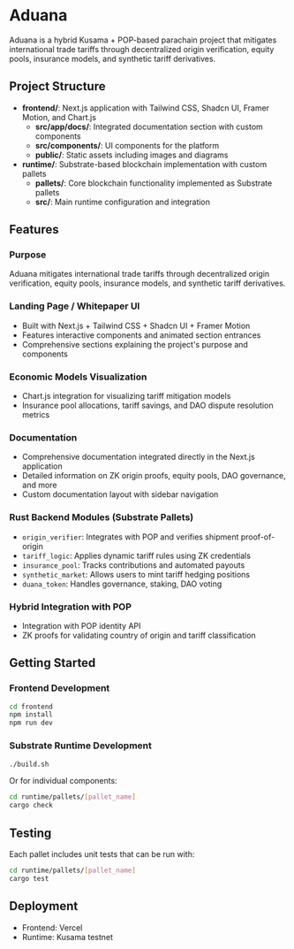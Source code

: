 # Aduana

Aduana is a hybrid Kusama + POP-based parachain project that mitigates international trade tariffs through decentralized origin verification, equity pools, insurance models, and synthetic tariff derivatives.

## Project Structure

- **frontend/**: Next.js application with Tailwind CSS, Shadcn UI, Framer Motion, and Chart.js
  - **src/app/docs/**: Integrated documentation section with custom components
  - **src/components/**: UI components for the platform
  - **public/**: Static assets including images and diagrams
- **runtime/**: Substrate-based blockchain implementation with custom pallets
  - **pallets/**: Core blockchain functionality implemented as Substrate pallets
  - **src/**: Main runtime configuration and integration

## Features

### Purpose
Aduana mitigates international trade tariffs through decentralized origin verification, equity pools, insurance models, and synthetic tariff derivatives.

### Landing Page / Whitepaper UI
- Built with Next.js + Tailwind CSS + Shadcn UI + Framer Motion
- Features interactive components and animated section entrances
- Comprehensive sections explaining the project's purpose and components

### Economic Models Visualization
- Chart.js integration for visualizing tariff mitigation models
- Insurance pool allocations, tariff savings, and DAO dispute resolution metrics

### Documentation
- Comprehensive documentation integrated directly in the Next.js application
- Detailed information on ZK origin proofs, equity pools, DAO governance, and more
- Custom documentation layout with sidebar navigation

### Rust Backend Modules (Substrate Pallets)
- `origin_verifier`: Integrates with POP and verifies shipment proof-of-origin
- `tariff_logic`: Applies dynamic tariff rules using ZK credentials
- `insurance_pool`: Tracks contributions and automated payouts
- `synthetic_market`: Allows users to mint tariff hedging positions
- `duana_token`: Handles governance, staking, DAO voting

### Hybrid Integration with POP
- Integration with POP identity API
- ZK proofs for validating country of origin and tariff classification

## Getting Started

### Frontend Development
```bash
cd frontend
npm install
npm run dev
```

### Substrate Runtime Development
```bash
./build.sh
```

Or for individual components:

```bash
cd runtime/pallets/[pallet_name]
cargo check
```

## Testing

Each pallet includes unit tests that can be run with:

```bash
cd runtime/pallets/[pallet_name]
cargo test
```

## Deployment

- Frontend: Vercel
- Runtime: Kusama testnet 